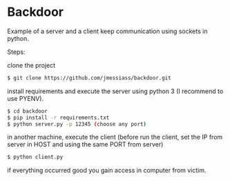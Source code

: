 # Backdoor

Example of a server and a client keep communication using sockets in python. 

Steps:


clone the project

```sh
$ git clone https://github.com/jmessiass/backdoor.git
```
install requirements and execute the server using python 3 (I recommend to use PYENV).
```sh
$ cd backdoor
$ pip install -r requirements.txt
$ python server.py -p 12345 (choose any port)
```
in another machine, execute the client (before run the client, set the IP from server in HOST and using the same PORT from server)

```sh
$ python client.py
```
if everything occurred good you gain access in computer from victim.
